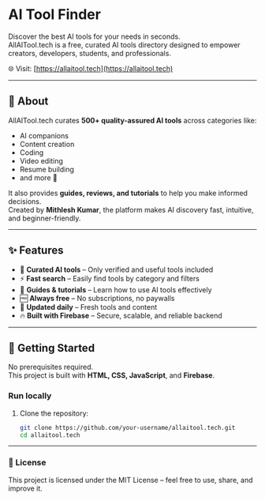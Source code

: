 # AI Tool Finder

Discover the best AI tools for your needs in seconds.  
AllAITool.tech is a free, curated AI tools directory designed to empower creators, developers, students, and professionals.

🌐 Visit: [https://allaitool.tech](https://allaitool.tech)

---

## 📖 About

AllAITool.tech curates **500+ quality-assured AI tools** across categories like:
- AI companions
- Content creation
- Coding
- Video editing
- Resume building
- and more 🚀

It also provides **guides, reviews, and tutorials** to help you make informed decisions.  
Created by **Mithlesh Kumar**, the platform makes AI discovery fast, intuitive, and beginner-friendly.

---

## ✨ Features

- 🔎 **Curated AI tools** – Only verified and useful tools included  
- ⚡ **Fast search** – Easily find tools by category and filters  
- 📝 **Guides & tutorials** – Learn how to use AI tools effectively  
- 🆓 **Always free** – No subscriptions, no paywalls  
- 🔄 **Updated daily** – Fresh tools and content  
- 🔥 **Built with Firebase** – Secure, scalable, and reliable backend  

---

## 🚀 Getting Started

No prerequisites required.  
This project is built with **HTML, CSS, JavaScript**, and **Firebase**.

### Run locally
1. Clone the repository:
   ```bash
   git clone https://github.com/your-username/allaitool.tech.git
   cd allaitool.tech

---

### 📜 License

This project is licensed under the MIT License – feel free to use, share, and improve it.